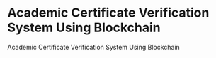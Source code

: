 # Academic Certificate Verification System Using Blockchain
 Academic Certificate Verification System Using Blockchain
